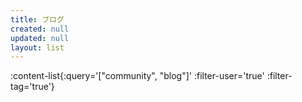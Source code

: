 ```yaml
---
title: ブログ
created: null
updated: null
layout: list
---
```


:content-list{:query='["community", "blog"]' :filter-user='true' :filter-tag='true'}
